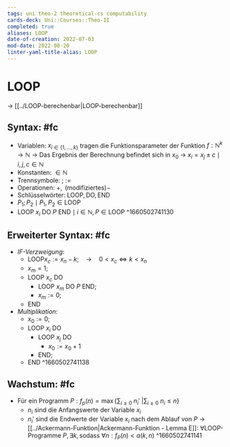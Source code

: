 ```yaml
---
tags: uni theo-2 theoretical-cs computability
cards-deck: Uni::Courses::Theo-II
completed: true
aliases: LOOP
date-of-creation: 2022-07-03
mod-date: 2022-08-20
linter-yaml-title-alias: LOOP
---
```


# LOOP
→ [[../LOOP-berechenbar|LOOP-berechenbar]]

## Syntax: #fc
- Variablen: $x_{i\in\{1,\dots,k\}}$ tragen die Funktionsparameter der Funktion $f:\mathbb{N}^k\rightarrow\mathbb{N}$
	→ Das Ergebnis der Berechnung befindet sich in $x_0$
	→ $x_i = x_j\pm c \mid i,j,c\in\mathbb{N}$
- Konstanten: $\in\mathbb{N}$
- Trennsymbole: $;~:=$
- Operationen: $+,\text{ (modifiziertes)}-$
- Schlüsselwörter: $\text{LOOP},\text{DO},\text{END}$
- $P_1;P_2\mid P_1,P_2\in \text{LOOP}$
- $\text{LOOP }x_i\text{ DO } P \text{ END}\mid i\in\mathbb{N},P\in\text{LOOP}$
^1660502741130

## Erweiterter Syntax: #fc
- *IF-Verzweigung*:
	- $\text{LOOP} x_c:=x_n-k; \quad\rightarrow\quad 0 < x_c \Leftrightarrow k < x_n$
	- $x_m=1;$
	- $\text{LOOP } x_c \text{ DO}$
		- $\text{LOOP } x_m \text{ DO } P \text{ END};$
		- $x_m:=0;$
	- $\text{END}$
- *Multiplikation*:
	- $x_0 := 0;$
	- $\text{LOOP } x_i \text{ DO}$
		- $\text{ LOOP } x_j \text{ DO}$
			- $x_0 :=x_0+1$
		- $\text{END};$
	- $\text{ END}$
^1660502741138

## Wachstum: #fc
- Für ein Programm $P:f_p(n) = \max\{\sum_{i \geq 0}~n_i' ~| \sum_{i \geq 0}~n_i \leq n\}$
	- $n_i$ sind die Anfangswerte der Variable $x_i$
	- $n_i'$ sind die Endwerte der Variable $x_i$ nach dem Ablauf von $P$
→ [[../Ackermann-Funktion|Ackermann-Funktion - Lemma E]]: $\forall\text{LOOP-Programme }P,\exists k,\text{sodass }\forall n: f_P(n)<a(k,n)$
^1660502741141
